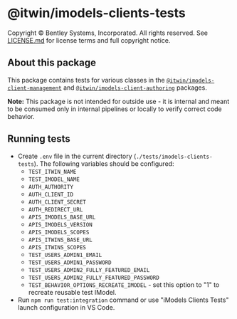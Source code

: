 # @itwin/imodels-clients-tests

Copyright © Bentley Systems, Incorporated. All rights reserved. See [LICENSE.md](./LICENSE.md) for license terms and full copyright notice.

## About this package

This package contains tests for various classes in the [`@itwin/imodels-client-management`](../../clients/imodels-client-management/README.md) and [`@itwin/imodels-client-authoring`](../../clients/imodels-client-authoring/README.md) packages.

**Note:** This package is not intended for outside use - it is internal and meant to be consumed only in internal pipelines or locally to verify correct code behavior.

## Running tests

- Create `.env` file in the current directory (`./tests/imodels-clients-tests`). The following variables should be configured:
  - `TEST_ITWIN_NAME`
  - `TEST_IMODEL_NAME`
  - `AUTH_AUTHORITY`
  - `AUTH_CLIENT_ID`
  - `AUTH_CLIENT_SECRET`
  - `AUTH_REDIRECT_URL`
  - `APIS_IMODELS_BASE_URL`
  - `APIS_IMODELS_VERSION`
  - `APIS_IMODELS_SCOPES`
  - `APIS_ITWINS_BASE_URL`
  - `APIS_ITWINS_SCOPES`
  - `TEST_USERS_ADMIN1_EMAIL`
  - `TEST_USERS_ADMIN1_PASSWORD`
  - `TEST_USERS_ADMIN2_FULLY_FEATURED_EMAIL`
  - `TEST_USERS_ADMIN2_FULLY_FEATURED_PASSWORD`
  - `TEST_BEHAVIOR_OPTIONS_RECREATE_IMODEL` - set this option to "1" to recreate reusable test IModel.
- Run `npm run test:integration` command or use "iModels Clients Tests" launch configuration in VS Code.